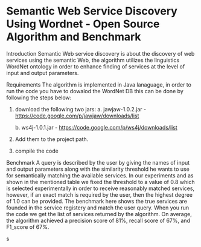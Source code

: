 # Semantic Web Service Discovery Using Wordnet - Open Source Algorithm and Benchmark

Introduction
Semantic Web service discovery is about the discovery of web services using the semantic Web, the algorithm utilizes the linguistics WordNet ontology in order to enhance finding of services at the level of input and output parameters.


Requirements
The algorithm is implemented in Java lanaguage, in order to run the code you have to dowalod the WordNet DB this can be done by following the steps below:

1. download the following two jars: 
   a. jawjaw-1.0.2.jar - https://code.google.com/p/jawjaw/downloads/list
   
   b. ws4j-1.0.1.jar - https://code.google.com/p/ws4j/downloads/list

3. Add them to the project path.
4. compile the code

Benchmark
 A query is described by the user by giving the names of input and output parameters along with the similarity threshold he wants to use for semantically matching the available services. In our experiments and as shown in the mentioned table we fixed the threshold to a value of 0.8 which is selected experimentally in order to receive reasonably matched services, however, if an exact match is required by the user, then the highest degree of 1.0 can be provided. The benchmark here shows the true services are founded in the service registery and match the user query.
 When you run the code we get the list of services returned by the algorithm. 
  On average, the algorithm achieved a precision score of 81%, recall score of 67%, and F1_score of 67%.

 s
  
